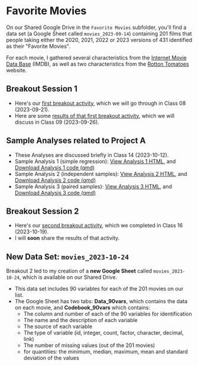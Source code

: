 # Favorite Movies

On our Shared Google Drive in the `Favorite Movies` subfolder, you'll find a data set (a Google Sheet called `movies_2023-09-14`) containing 201 films that people taking either the 2020, 2021, 2022 or 2023 versions of 431 identified as their "Favorite Movies". 

For each movie, I gathered several characteristics from the [Internet Movie Data Base](https://www.imdb.com/) (IMDB), as well as two characteristics from the [Rotton Tomatoes](https://www.rottentomatoes.com/) website.

## Breakout Session 1

- Here's our [first breakout activity](breakout1.md), which we will go through in Class 08 (2023-09-21).
- Here are some [results of that first breakout activity](breakout1_results.md), which we will discuss in Class 09 (2023-09-26).

## Sample Analyses related to Project A

- These Analyses are discussed briefly in Class 14 (2023-10-12).
- Sample Analysis 1 (simple regression): [View Analysis 1 HTML](https://thomaselove.github.io/431-projectA-2023/431-movies-analysis1.html), and [Download Analysis 1 code (qmd)](https://raw.githubusercontent.com/THOMASELOVE/431-data/main/data-and-code/431-movies-analysis1.qmd)
- Sample Analysis 2 (independent samples): [View Analysis 2 HTML](https://thomaselove.github.io/431-projectA-2023/431-movies-analysis2.html), and [Download Analysis 2 code (qmd)](https://raw.githubusercontent.com/THOMASELOVE/431-data/main/data-and-code/431-movies-analysis2.qmd)
- Sample Analysis 3 (paired samples): [View Analysis 3 HTML](https://thomaselove.github.io/431-projectA-2023/431-movies-analysis3.html), and [Download Analysis 3 code (qmd)](https://raw.githubusercontent.com/THOMASELOVE/431-data/main/data-and-code/431-movies-analysis3.qmd)

## Breakout Session 2

- Here's our [second breakout activity](breakout2.md), which we completed in Class 16 (2023-10-19).
- I will **soon** share the results of that activity.

## New Data Set: `movies_2023-10-24`

Breakout 2 led to my creation of a **new Google Sheet** called `movies_2023-10-24`, which is available on our Shared Drive. 

- This data set includes 90 variables for each of the 201 movies on our list.
- The Google Sheet has two tabs: **Data_90vars**, which contains the data on each movie, and **Codebook_90vars** which contains:
    - The column and number of each of the 90 variables for identification
    - The name and the description of each variable
    - The source of each variable
    - The type of variable (id, integer, count, factor, character, decimal, link)
    - The number of missing values (out of the 201 movies)
    - for quantities: the minimum, median, maximum, mean and standard deviation of the values
